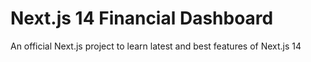 # Next.js 14 Financial Dashboard

An official Next.js project to learn latest and best features of Next.js 14
